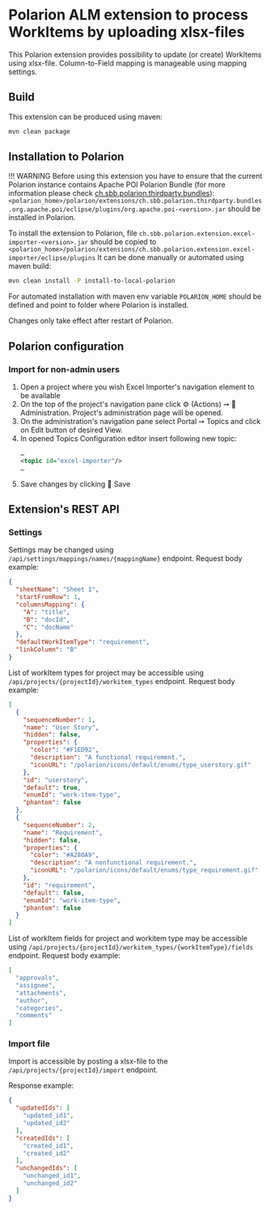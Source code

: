 # Polarion ALM extension to process WorkItems by uploading xlsx-files

This Polarion extension provides possibility to update (or create) WorkItems using xlsx-file.
Column-to-Field mapping is manageable using mapping settings.

## Build

This extension can be produced using maven:
```bash
mvn clean package
```

## Installation to Polarion

!!! WARNING
Before using this extension you have to ensure that the current Polarion instance contains Apache POI Polarion Bundle (for more information please check [ch.sbb.polarion.thirdparty.bundles](https://github.com/SchweizerischeBundesbahnen/ch.sbb.polarion.thirdparty.bundles)):
`<polarion_home>/polarion/extensions/ch.sbb.polarion.thirdparty.bundles.org.apache.poi/eclipse/plugins/org.apache.poi-<version>.jar` should be installed in Polarion.


To install the extension to Polarion, file `ch.sbb.polarion.extension.excel-importer-<version>.jar`
should be copied to `<polarion_home>/polarion/extensions/ch.sbb.polarion.extension.excel-importer/eclipse/plugins`
It can be done manually or automated using maven build:

```bash
mvn clean install -P install-to-local-polarion
```

For automated installation with maven env variable `POLARION_HOME` should be defined and point to folder where Polarion is installed.

Changes only take effect after restart of Polarion.

## Polarion configuration

### Import for non-admin users

1. Open a project where you wish Excel Importer's navigation element to be available
2. On the top of the project's navigation pane click ⚙ (Actions) ➙ 🔧 Administration. Project's administration page will be opened.
3. On the administration's navigation pane select Portal ➙ Topics and click on Edit button of desired View.
4. In opened Topics Configuration editor insert following new topic:
   ```xml
   …
   <topic id="excel-importer"/>
   …
   ```
5. Save changes by clicking 💾 Save

## Extension's REST API

### Settings

Settings may be changed using `/api/settings/mappings/names/{mappingName}` endpoint.
Request body example:

```json
{
  "sheetName": "Sheet 1",
  "startFromRow": 1,
  "columnsMapping": {
    "A": "title",
    "B": "docId",
    "C": "docName"
  },
  "defaultWorkItemType": "requirement",
  "linkColumn": "B"
}
```

List of workItem types for project may be accessible using `/api/projects/{projectId}/workitem_types` endpoint.
Request body example:

```json
[
  {
    "sequenceNumber": 1,
    "name": "User Story",
    "hidden": false,
    "properties": {
      "color": "#F1ED92",
      "description": "A functional requirement.",
      "iconURL": "/polarion/icons/default/enums/type_userstory.gif"
    },
    "id": "userstory",
    "default": true,
    "enumId": "work-item-type",
    "phantom": false
  },
  {
    "sequenceNumber": 2,
    "name": "Requirement",
    "hidden": false,
    "properties": {
      "color": "#A280A9",
      "description": "A nonfunctional requirement.",
      "iconURL": "/polarion/icons/default/enums/type_requirement.gif"
    },
    "id": "requirement",
    "default": false,
    "enumId": "work-item-type",
    "phantom": false
  }
]
```

List of workItem fields for project and workitem type may be accessible using `/api/projects/{projectId}/workitem_types/{workItemType}/fields` endpoint.
Request body example:

```json
[
  "approvals",
  "assignee",
  "attachments",
  "author",
  "categories",
  "comments"
]
```

### Import file

Import is accessible by posting a xlsx-file to the `/api/projects/{projectId}/import` endpoint.

Response example:

```json
{
  "updatedIds": [
    "updated_id1",
    "updated_id2"
  ],
  "createdIds": [
    "created_id1",
    "created_id2"
  ],
  "unchangedIds": [
    "unchanged_id1",
    "unchanged_id2"
  ]
}
```

